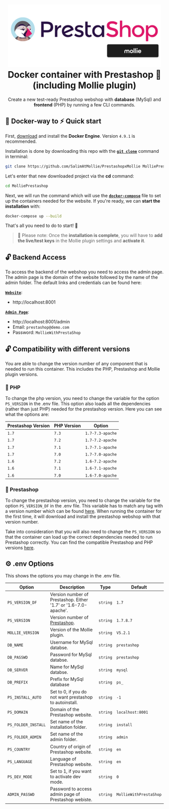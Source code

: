 <h1 align="center">
  <img alt="mollie Prestashop logo" src="./PrestashopxMollie.png" width="488px"/><br/>
  Docker container with Prestashop 🐧 (including Mollie plugin)
</h1>
<p align="center">Create a new test-ready Prestashop webshop with <b>database</b> (MySql) and <b>frontend</b> (PHP) by running a few CLI commands.

## 🐳 Docker-way to ⚡️ Quick start

First, [download](https://docs.docker.com/engine/install/) and install the **Docker Engine**. Version `4.9.1` is recommended.

Installation is done by downloading this repo with the **[`git clone`](https://git-scm.com/docs/git-clone)** command in terminal:

```bash
git clone https://github.com/SalimAtMollie/PrestashopxMollie MolliePrestashop
```

Let's enter that new downloaded project via the **cd** command:

```bash
cd MolliePrestashop
```

Next, we will run the command which will use the **[`docker-compose`](https://docs.docker.com/compose/)** file to set up the containers needed for the website. If you're ready, we can **start the installation** with:

```bash
docker-compose up --build
```

That's all you need to do to start! 🎉

> 🔔 Please note: Once the **installation is complete**, you will have to **add the live/test keys** in the Mollie plugin settings and **activate it**.

## 🔓 Backend Access

To access the backend of the webshop you need to access the admin page. The admin page is the domain of the website followed by the name of the admin folder.
The default links and credentials can be found here:

**[`Website`](http://localhost:8001)**: 
  - http://localhost:8001

**[`Admin Page`](http://localhost:8001/admin)**: 
  - http://localhost:8001/admin
  - Email: `prestashop@demo.com`
  - Password: `MollieWithPrestaShop`

## 🔓 Compatibility with different versions

You are able to change the version number of any component that is needed to run this container. This includes the PHP, Prestashop and Mollie plugin versions.

### 🐘 PHP

  To change the php version, you need to change the variable for the option `PS_VERSION` in the .env file. This option also loads all the dependencies (rather than just PHP) needed for the prestashop version. Here you can see what the options are:

  | Prestashop Version | PHP Version | Option|
  |--------|-------|------------------| 
  | `1.7`  | `7.3` | `1.7-7.3-apache` |
  | `1.7`  | `7.2` | `1.7-7.2-apache` |
  | `1.7`  | `7.1` | `1.7-7.1-apache` |
  | `1.7`  | `7.0` | `1.7-7.0-apache` |
  | `1.6`  | `7.2` | `1.6-7.2-apache` |
  | `1.6`  | `7.1` | `1.6-7.1-apache` |
  | `1.6`  | `7.0` | `1.6-7.0-apache` |

### 🐧 Prestashop

  To change the prestashop version, you need to change the variable for the option `PS_VERSION_DF` in the .env file. This variable has to match any tag with a version number which can be found [here](https://github.com/PrestaShop/PrestaShop/tags). When running the container for the first time, it will download and install the prestashop webshop with that version number.
  
  Take into consideration that you will also need to change the `PS_VERSION` so that the container can load up the correct dependencies needed to run Prestashop correctly. You can find the compatible Prestashop and PHP versions [here](https://devdocs.prestashop-project.org/1.7/basics/installation/system-requirements/#:~:text=PrestaShop%20needs%20the%20following%20server,recommend%20PHP%207.1%20or%20later.).

## ⚙️ .env Options

This shows the options you may change in the .env file.


| Option | Description                                              | Type   | Default |
|--------|----------------------------------------------------------|--------|---------|
| `PS_VERSION_DF`   | Version number of Prestashop. Either '1.7' or '1.6-7.0-apache'. | `string` | `1.7` |
| `PS_VERSION`   | Version number of [Prestashop](https://github.com/PrestaShop/PrestaShop/tags). | `string` | `1.7.8.7` |
| `MOLLIE_VERSION`   | Version of the Mollie plugin. | `string` | `V5.2.1` |
| `DB_NAME`   | Username for MySql databse. | `string` | `prestashop` |
| `DB_PASSWD`   | Password for MySql databse. | `string` | `prestashop` |
| `DB_SERVER`   | Name for MySql databse. | `string` | `mysql` |
| `DB_PREFIX`   | Prefix for MySql database | `string` | `ps_` |
| `PS_INSTALL_AUTO`   | Set to 0, if you do not want prestashop to autoinstall. | `string` | `-1` |
| `PS_DOMAIN`   | Domain of the Prestashop website. | `string` | `localhost:8001` |
| `PS_FOLDER_INSTALL`   | Set name of the installation folder. | `string` | `install` |
| `PS_FOLDER_ADMIN`   | Set name of the admin folder. | `string` | `admin` |
| `PS_COUNTRY`   | Country of origin of Prestashop website. | `string` | `en` |
| `PS_LANGUAGE`   | Language of Prestashop website. | `string` | `en` |
| `PS_DEV_MODE`   | Set to 1, if you want to activate dev mode. | `string` | `0` |
| `ADMIN_PASSWD`   | Password to access admin page of Prestashop webiste. | `string` | `MollieWithPrestaShop` |
